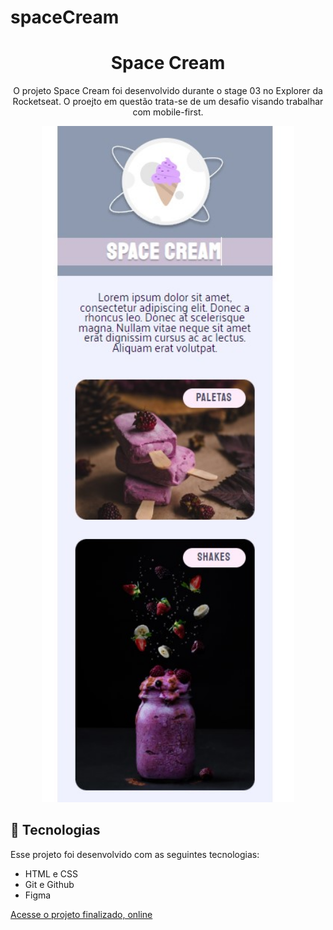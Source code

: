# spaceCream


<h1 align="center"> Space Cream</h1>

<p align="center">
O projeto Space Cream foi desenvolvido durante o stage 03 no Explorer da Rocketseat. O proejto em questão trata-se de um desafio visando trabalhar com mobile-first. <br/>

<p align="center">
  <img alt="projeto treine.me" src="./images/preview.jpg" width="80%">
</p>

## 🚀 Tecnologias

Esse projeto foi desenvolvido com as seguintes tecnologias:

- HTML e CSS
- Git e Github
- Figma

[Acesse o projeto finalizado, online](https://marcelgava.github.io/spaceCream/)
